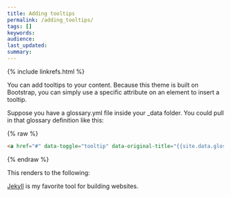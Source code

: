 ```yaml
---
title: Adding tooltips
permalink: /adding_tooltips/
tags: []
keywords: 
audience: 
last_updated: 
summary: 
---
```

{% include linkrefs.html %} 

You can add tooltips to your content. Because this theme is built on Bootstrap, you can simply use a specific attribute on an element to insert a tooltip.

Suppose you have a glossary.yml file inside your _data folder. You could pull in that glossary definition like this:

{% raw %}
```html
<a href="#" data-toggle="tooltip" data-original-title="{{site.data.glossary.jekyll_platform}}">Jekyll</a> is my favorite tool for building websites.</a>
```
{% endraw %}

This renders to the following: 

<a href="#" data-toggle="tooltip" data-original-title="{{site.data.glossary.jekyll_platform}}">Jekyll</a> is my favorite tool for building websites.</a>

